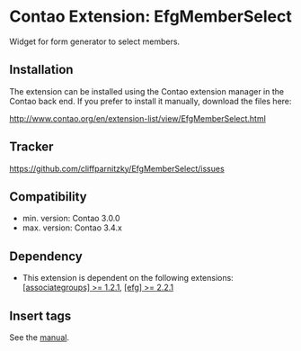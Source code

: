 Contao Extension: EfgMemberSelect
=================================

Widget for form generator to select members.


Installation
------------

The extension can be installed using the Contao extension manager in the Contao
back end. If you prefer to install it manually, download the files here:

http://www.contao.org/en/extension-list/view/EfgMemberSelect.html


Tracker
-------

https://github.com/cliffparnitzky/EfgMemberSelect/issues


Compatibility
-------------

- min. version: Contao 3.0.0
- max. version: Contao 3.4.x


Dependency
----------

- This extension is dependent on the following extensions: [[associategroups] >= 1.2.1](https://contao.org/de/extension-list/view/associategroups.10020019.de.html), [[efg] >= 2.2.1](https://contao.org/de/extension-list/view/efg.20020019.de.html)


Insert tags
-----------

See the [manual](https://github.com/cliffparnitzky/EfgMemberSelect/wiki/Manual-%28EN%29).